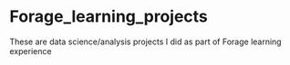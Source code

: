 # Forage_learning_projects
These are data science/analysis projects I did as part of Forage learning experience 
